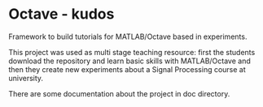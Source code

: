 # Octave - kudos

Framework to build tutorials for MATLAB/Octave based in experiments. 

This project was used as multi stage teaching resource: first the students download 
the repository and learn basic skills with MATLAB/Octave and then they create new
experiments about a Signal Processing course at university.

There are some documentation about the project in doc directory. 

